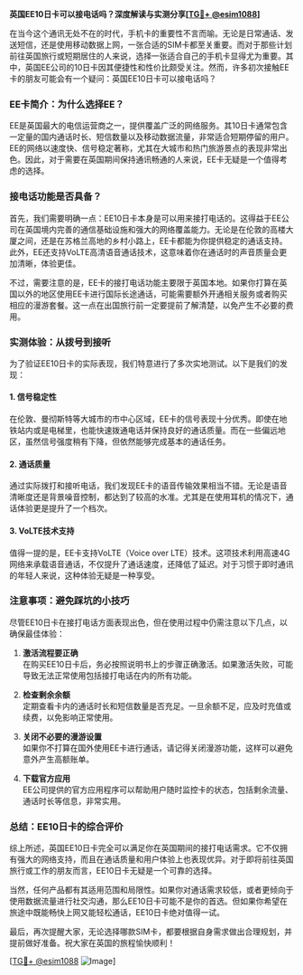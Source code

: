 **英国EE10日卡可以接电话吗？深度解读与实测分享[[TG💪+ @esim1088](https://t.me/s/esim1088)]**

在当今这个通讯无处不在的时代，手机卡的重要性不言而喻。无论是日常通话、发送短信，还是使用移动数据上网，一张合适的SIM卡都至关重要。而对于那些计划前往英国旅行或短期居住的人来说，选择一张适合自己的手机卡显得尤为重要。其中，英国EE公司的10日卡因其便捷性和性价比颇受关注。然而，许多初次接触EE卡的朋友可能会有一个疑问：英国EE10日卡可以接电话吗？

### EE卡简介：为什么选择EE？

EE是英国最大的电信运营商之一，提供覆盖广泛的网络服务。其10日卡通常包含一定量的国内通话时长、短信数量以及移动数据流量，非常适合短期停留的用户。EE的网络以速度快、信号稳定著称，尤其在大城市和热门旅游景点的表现非常出色。因此，对于需要在英国期间保持通讯畅通的人来说，EE卡无疑是一个值得考虑的选择。

### 接电话功能是否具备？

首先，我们需要明确一点：EE10日卡本身是可以用来接打电话的。这得益于EE公司在英国境内完善的通信基础设施和强大的网络覆盖能力。无论是在伦敦的高楼大厦之间，还是在苏格兰高地的乡村小路上，EE卡都能为你提供稳定的通话支持。此外，EE还支持VoLTE高清语音通话技术，这意味着你在通话时的声音质量会更加清晰，体验更佳。

不过，需要注意的是，EE卡的接打电话功能主要限于英国本地。如果你打算在英国以外的地区使用EE卡进行国际长途通话，可能需要额外开通相关服务或者购买相应的漫游套餐。这一点在出国旅行前一定要提前了解清楚，以免产生不必要的费用。

### 实测体验：从拨号到接听

为了验证EE10日卡的实际表现，我们特意进行了多次实地测试。以下是我们的发现：

#### 1. **信号稳定性**
在伦敦、曼彻斯特等大城市的市中心区域，EE卡的信号表现十分优秀。即使在地铁站内或是电梯里，也能快速拨通电话并保持良好的通话质量。而在一些偏远地区，虽然信号强度稍有下降，但依然能够完成基本的通话任务。

#### 2. **通话质量**
通过实际拨打和接听电话，我们发现EE卡的语音传输效果相当不错。无论是语音清晰度还是背景噪音控制，都达到了较高的水准。尤其是在使用耳机的情况下，通话体验更是提升了一个档次。

#### 3. **VoLTE技术支持**
值得一提的是，EE卡支持VoLTE（Voice over LTE）技术。这项技术利用高速4G网络来承载语音通话，不仅提升了通话速度，还降低了延迟。对于习惯于即时通讯的年轻人来说，这种体验无疑是一种享受。

### 注意事项：避免踩坑的小技巧

尽管EE10日卡在接打电话方面表现出色，但在使用过程中仍需注意以下几点，以确保最佳体验：

1. **激活流程要正确**  
   在购买EE10日卡后，务必按照说明书上的步骤正确激活。如果激活失败，可能导致无法正常使用包括接打电话在内的所有功能。

2. **检查剩余余额**  
   定期查看卡内的通话时长和短信数量是否充足。一旦余额不足，应及时充值或续费，以免影响正常使用。

3. **关闭不必要的漫游设置**  
   如果你不打算在国外使用EE卡进行通话，请记得关闭漫游功能，这样可以避免意外产生高额账单。

4. **下载官方应用**  
   EE公司提供的官方应用程序可以帮助用户随时监控卡的状态，包括剩余流量、通话时长等信息，非常实用。

### 总结：EE10日卡的综合评价

综上所述，英国EE10日卡完全可以满足你在英国期间的接打电话需求。它不仅拥有强大的网络支持，而且在通话质量和用户体验上也表现优异。对于即将前往英国旅行或工作的朋友而言，EE10日卡无疑是一个可靠的选择。

当然，任何产品都有其适用范围和局限性。如果你对通话需求较低，或者更倾向于使用数据流量进行社交沟通，那么EE10日卡可能不是你的首选。但如果你希望在旅途中既能畅快上网又能轻松通话，EE10日卡绝对值得一试。

最后，再次提醒大家，无论选择哪款SIM卡，都要根据自身需求做出合理规划，并提前做好准备。祝大家在英国的旅程愉快顺利！

[[TG💪+ @esim1088](https://t.me/s/esim1088) ![Image](https://i.postimg.cc/4NQfJmqS/Snipaste-2025-05-13-00-14-12.png)]